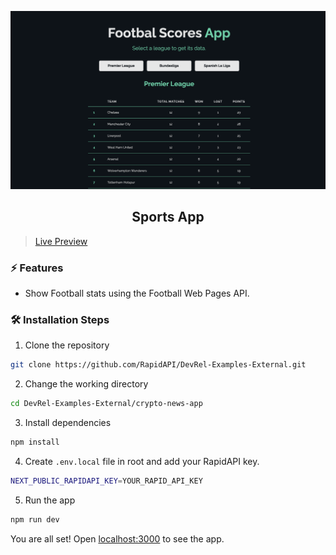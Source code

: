 ![cover](assets/cover.png)

<div align="center">
	<h2>Sports App</h2>
</div>

> [Live Preview](https://rapidapi-example-sports-app.vercel.app/)

### ⚡️ Features

- Show Football stats using the Football Web Pages API.

### 🛠️ Installation Steps

1. Clone the repository

```bash
git clone https://github.com/RapidAPI/DevRel-Examples-External.git
```

2. Change the working directory

```bash
cd DevRel-Examples-External/crypto-news-app
```

3. Install dependencies

```bash
npm install
```

4. Create `.env.local` file in root and add your RapidAPI key.

```bash
NEXT_PUBLIC_RAPIDAPI_KEY=YOUR_RAPID_API_KEY
```

5. Run the app

```bash
npm run dev
```

You are all set! Open [localhost:3000](http://localhost:3000/) to see the app.
